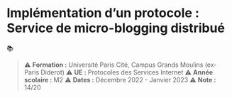 # Implémentation d’un protocole : Service de micro-blogging distribué

:books: 

> :warning: **Formation :** Université Paris Cité, Campus Grands Moulins (ex-Paris Diderot)
> :warning: **UE :** Protocoles des Services Internet
> :warning: **Année scolaire :** M2
> :warning: **Dates :** Décembre 2022 - Janvier 2023
> :warning: **Note :** 14/20
